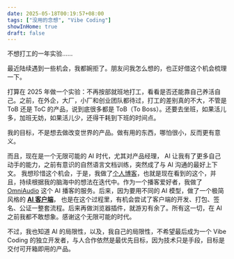 ```yaml
---
date: 2025-05-18T00:19:57+08:00
tags: ["没用的念想", "Vibe Coding"]
showInHome: true
draft: false
---
```


不想打工的一年实验……

最近陆续遇到一些机会，我都婉拒了。朋友问我怎么想的，也正好借这个机会梳理一下。

打算在 2025 年做一个实验：不再按部就班地打工，看看是否还能靠自己养活自己。之前，在外企，大厂，小厂和创业团队都待过，打工的差别真的不大，不管是 ToB 还是 ToC 的产品，说到底很多都是 ToB（To Boss）。还要去坐班，如果活儿多，加班无妨，如果活儿少，还得干耗到下班的时间点。

我的目标，不是想去做改变世界的产品。做有用的东西，哪怕很小，反而更有意义。

而且，现在是一个无限可能的 AI 时代，尤其对产品经理， AI 让我有了更多自己动手的能力，之前有意识的自然语言文档训练，突然成了与 AI 沟通的最好上下文。 我想珍惜这个机会，于是，我做了[个人博客](https://houjoe.me/)，也就是现在看到的这个，并且，持续根据我的脑海中的想法在迭代中。作为一个播客爱好者，我做了 [OmniAudio](https://omniaudio.info/zh-CN) 这个 AI 播客的服务。后来，因为要用不同的 AI 模型，做了一个极简风格的 **[AI 客户端](https://instantai.houjoe.me/)**， 也是在这个过程里，有机会尝试了客户端的开发、打包、签名、公证一整套流程。后来再做浏览器插件，就游刃有余了。所有这一切，在 AI 之前我都不敢想象。感谢这个无限可能的时代。

不过，我也知道 AI 的局限性，以及，我自己的局限性，不希望最后成为一个 Vibe Coding 的独立开发者，与人合作依然是最优先目标，因为技术只是手段，目标是交付可开箱即用的产品。


